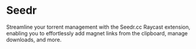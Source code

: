 # Seedr

Streamline your torrent management with the Seedr.cc Raycast extension, enabling you to effortlessly add magnet links from the clipboard, manage downloads, and more.